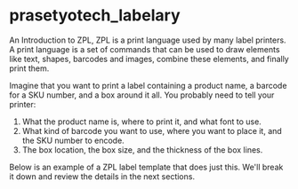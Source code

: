 # prasetyotech_labelary
An Introduction to ZPL, ZPL is a print language used by many label printers. A print language is a set of commands that can be used to draw elements like text, shapes, barcodes and images, combine these elements, and finally print them.

Imagine that you want to print a label containing a product name, a barcode for a SKU number, and a box around it all. You probably need to tell your printer:

1.  What the product name is, where to print it, and what font to use.
2.  What kind of barcode you want to use, where you want to place it, and the SKU number to encode.
3.  The box location, the box size, and the thickness of the box lines.

Below is an example of a ZPL label template that does just this. We'll break it down and review the details in the next sections.
